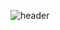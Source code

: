 ![header](https://capsule-render.vercel.app/api?type=cylinder&color=0:,50:434343,100:0f0c29&height=80&section=header&text=Hi%20Everyone!&fontSize=50&animation=fadeIn&fontColor=f5f5f5)
